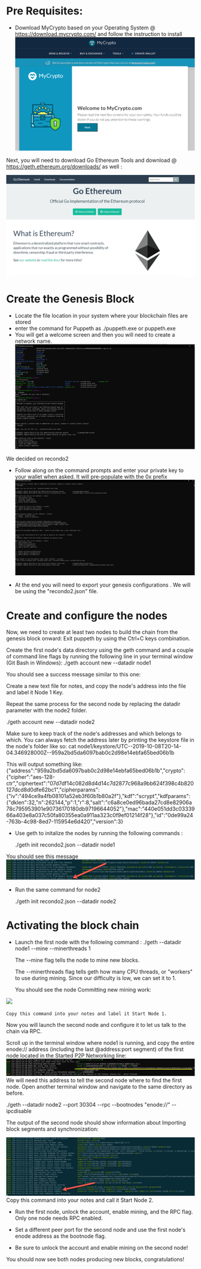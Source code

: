 # Pre Requisites:

- Download MyCrypto based on your Operating System @  https://download.mycrypto.com/ and follow the instruction to install
![](Images/my_crypto.png)


Next, you will need to download Go Ethereum Tools and download @ https://geth.ethereum.org/downloads/ as well :

![](Images/geth.png)

# Create the Genesis Block 
 -  Locate the file location in your system where your blockchain files are stored 
 -  enter the command for Puppeth as ./puppeth.exe or puppeth.exe
 -  You will get a welcome screen and then you will need to create a network name.  
 ![](Images/instructions_start_puppeth.jpg)
 
  We decided on recondo2

 - Follow along on the command prompts and enter your private key to your wallet when asked. It will pre-populate with the 0x prefix
 ![](Images/instructions_configure_new_genesis.jpg)
 
 - At the end you will need to export your genesis configurations .  We will be using the "recondo2.json" file.  
 
 # Create and configure the nodes 
   Now, we need to create at least two nodes to build the chain from the genesis block onward:
   Exit puppeth by using the Ctrl+C keys combination.


   Create the first node's data directory using the geth command and a couple of command line flags by running the following line in your terminal window (Git Bash in Windows):
   ./geth account new --datadir node1

   You should see a success message similar to this one:
   
   
   Create a new text file for notes, and copy the node's address into the file and label it Node 1 Key.


   Repeat the same process for the second node by replacing the datadir parameter with the node2 folder.


   ./geth account new --datadir node2


Make sure to keep track of the node's addresses and which belongs to which. You can always fetch the address later by printing the keystore file in the node's folder like so:
cat node1/keystore/UTC--2019-10-08T20-14-04.346928000Z--959a2bd5da6097bab0c2d98e14ebfa65bed06b1b

This will output something like:
  {"address":"959a2bd5da6097bab0c2d98e14ebfa65bed06b1b","crypto":{"cipher":"aes-128-ctr","ciphertext":"07d7df14c082d8d4d14c7d2877c968a9bb624f398c4b820127dcd8d0dfe62bc1","cipherparams":{"iv":"494ce9a4fb08101a52eb3f60b1b80a2f"},"kdf":"scrypt","kdfparams":{"dklen":32,"n":262144,"p":1,"r":8,"salt":"c6a8ce0ed96bada27cd8e82906a78c795953901e90736170180db97196644052"},"mac":"440e051dd3c0333966a403e8a037c50fa80355ea0a911aa323c0f9ef01214f28"},"id":"0de99a24-763b-4c98-8ed7-115954e6d420","version":3}
 
  
  - Use geth to initalize the nodes by running the following commands :
     
      ./geth init recondo2.json --datadir node1
      
   You should see this message 
   ![](Images/genesis_state.jpg)
   
   -  Run the same command for node2

      ./geth init recondo2.json --datadir node2
     
     
 # Activating the block chain
 
  -  Launch the first node with the following command : 
     ./geth --datadir node1 --mine --minerthreads 1
     
     The --mine flag tells the node to mine new blocks.

     The --minerthreads flag tells geth how many CPU threads, or "workers" to use during mining. Since our difficulty is low, we can set it to 1.

     You should see the node Committing new mining work:
     
  ![](Images/first_node_mining.jpg)
   
    Copy this command into your notes and label it Start Node 1.

Now you will launch the second node and configure it to let us talk to the chain via RPC.

Scroll up in the terminal window where node1 is running, and copy the entire enode:// address (including the last @address:port segment) of the first node located in the Started P2P Networking line:
 ![](Images/sel_enode.jpg)
We will need this address to tell the second node where to find the first node.
Open another terminal window and navigate to the same directory as before.

./geth --datadir node2 --port 30304 --rpc --bootnodes "enode://<replace with node1 enode address>" --ipcdisable

The output of the second node should show information about Importing block segments and synchronization:

![](Images/import_block_seg.jpg)
Copy this command into your notes and call it Start Node 2.

   - Run the first node, unlock the account, enable mining, and the RPC flag. Only one node needs RPC enabled.
   - Set a different peer port for the second node and use the first node's enode address as the bootnode flag.


   - Be sure to unlock the account and enable mining on the second node!


You should now see both nodes producing new blocks, congratulations!
     
